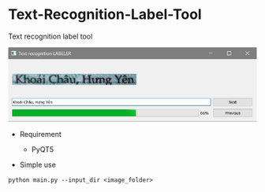 # Text-Recognition-Label-Tool
Text recognition label tool

<p align="center">
  <img src="demo.jpg" width="600" title="hover text">
</p>

* Requirement
  - PyQT5
 
* Simple use
```
python main.py --input_dir <image_folder>
```
